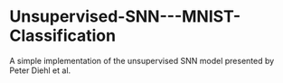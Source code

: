 # Unsupervised-SNN---MNIST-Classification
A simple implementation of the unsupervised SNN model presented by Peter Diehl et al.

